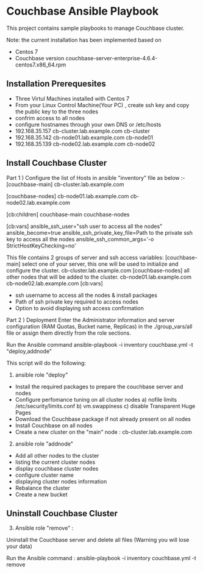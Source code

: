 Couchbase Ansible Playbook
===========================

This project contains sample playbooks to manage Couchbase cluster.


Note: the current installation has been implemented based on 
* Centos 7 
* Couchbase version   couchbase-server-enterprise-4.6.4-centos7.x86_64.rpm

Installation Prerequesites
--------------------------
* Three Virtul Machines installed with Centos 7 
* From your Linux Control Machine(Your PC) , create ssh key and copy the public key to the three nodes
* confrim access to all nodes
* configure hostnames through your own DNS or /etc/hosts
 * 192.168.35.157   cb-cluster.lab.example.com cb-cluster
 * 192.168.35.142  cb-node01.lab.example.com cb-node01
 * 192.168.35.139  cb-node02.lab.example.com cb-node02   

Install Couchbase Cluster
-----------------------------------------------------------------------------------------------------------------------------------------------------------------
Part 1 ) Configure the list of Hosts in ansible "inventory" file as below :-
[couchbase-main]
cb-cluster.lab.example.com

[couchbase-nodes]
cb-node01.lab.example.com 
cb-node02.lab.example.com 

[cb:children]
couchbase-main
couchbase-nodes

[cb:vars]
ansible_ssh_user="ssh user to access all the nodes"
ansible_become=true
ansible_ssh_private_key_file=Path to the private ssh key to access all the nodes
ansible_ssh_common_args='-o StrictHostKeyChecking=no' 

This file contains 2 groups of server and ssh access variables:
[couchbase-main] 
select one of your server, this one will be used to initialize and configure the cluster.
                 cb-cluster.lab.example.com 
[couchbase-nodes] 
all other nodes that will be added to the cluster.
                 cb-node01.lab.example.com
                 cb-node02.lab.example.com
[cb:vars]
* ssh username to access all the nodes & install packages
* Path of ssh private key required to access nodes
* Option to avoid displaying ssh access confirmation


Part 2 ) Deployment
Enter the Administrator information and server configuration (RAM Quotas, Bucket name, Replicas) in the ./group_vars/all file or assign them directly from the role sections.

Run the Ansible command
ansible-playbook -i inventory  couchbase.yml -t "deploy,addnode"


This script will do the following:

1) ansible role "deploy"
* Install the required packages to prepare the couchbase server and nodes
* Configure perfomance tuning on all cluster nodes
  a) nofile limits /etc/security/limits.conf
  b) vm.swappiness
  c) disable Transparent Huge Pages
* Download the Couchbase package if not already present on all nodes
* Install Couchbase on all nodes
* Create a new cluster on the "main" node : cb-cluster.lab.example.com

2) ansible role "addnode"
* Add all other nodes to the cluster
* listing the current cluster nodes
* display couchbase cluster nodes
* configure cluster name
* displaying cluster nodes information
* Rebalance the cluster
* Create a new bucket


Uninstall Couchbase Cluster
--------------------------------------------------------------------------------------------------------------------------------------------------------------------------
3) Ansible role "remove" :

Uninstall the Couchbase server and delete all files (Warning you will lose your data)

Run the Ansible command :
ansible-playbook -i inventory couchbase.yml -t remove


